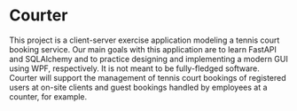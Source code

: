 # Courter
This project is a client-server exercise application modeling a tennis court booking service.
Our main goals with this application are to learn FastAPI and SQLAlchemy and to practice designing
and implementing a modern GUI using WPF, respectively. It is not meant to be fully-fledged software.
Courter will support the management of tennis court bookings of registered users at on-site clients and 
guest bookings handled by employees at a counter, for example.